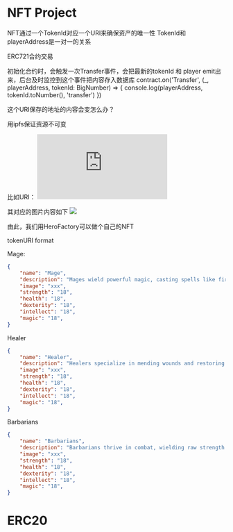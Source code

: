 # NFT Project

NFT通过一个TokenId对应一个URI来确保资产的唯一性
TokenId和playerAddress是一对一的关系

ERC721合约交易

初始化合约时，会触发一次Transfer事件，会把最新的tokenId 和 player emit出来，后台及时监控到这个事件把内容存入数据库
contract.on('Transfer', (_, playerAddress, tokenId: BigNumber) => {
    console.log(playerAddress, tokenId.toNumber(), 'transfer')
})

这个URI保存的地址的内容会变怎么办？

用ipfs保证资源不可变

比如URI：
![](https://ipfs.filebase.io/ipfs/QmTz6ajnLUXwaXCjZ7Zvdk2nXGdQNspnLPsgwZFDP45tUJ/ghost.json)

其对应的图片内容如下
![](https://ipfs.filebase.io/ipfs/QmUeeVBV6ZiKgQSGLjDDtUdkbCcYXbTAkuApEeJeun1rL7)

由此，我们用HeroFactory可以做个自己的NFT

tokenURI format

Mage:
```json
{
    "name": "Mage",
    "description": "Mages wield powerful magic, casting spells like fireballs and shields to attack and protect.",
    "image": "xxx",
    "strength": "18",
    "health": "18",
    "dexterity": "18",
    "intellect": "18",
    "magic": "18",
}
```

Healer
```json
{
    "name": "Healer",
    "description": "Healers specialize in mending wounds and restoring vitality, crucial in supporting allies during battles with their mending spells and protective charms.",
    "image": "xxx",
    "strength": "18",
    "health": "18",
    "dexterity": "18",
    "intellect": "18",
    "magic": "18",
}
```

Barbarians
```json
{
    "name": "Barbarians",
    "description": "Barbarians thrive in combat, wielding raw strength and ferocity to overwhelm foes. They excel in close-quarters combat, relying on brute force and primal instincts to dominate the battlefield.",
    "image": "xxx",
    "strength": "18",
    "health": "18",
    "dexterity": "18",
    "intellect": "18",
    "magic": "18",
}
```

# ERC20
